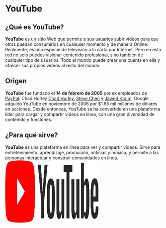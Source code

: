 # YouTube
## ¿Qué es YouTube?
**YouTube** es un sitio Web que permite a sus usuarios subir vídeos para que otros puedan consumirlos en cualquier momento y de manera Online. Realmente, es una especie de televisión a la carta por Internet.
Pero en esta red no solo puedes visionar contenido profesional, sino también de cualquier tipo de usuarios. Todo el mundo puede crear una cuenta en ella y ofrecer sus propios vídeos al resto del mundo.
## Origen
**YouTube** fue fundado el **14 de febrero de 2005** por ex empleados de [PayPal](https://es.wikipedia.org/wiki/PayPal "PayPal"): Chad Hurley [Chad Hurley](https://es.wikipedia.org/wiki/Chad_Hurley "Chad Hurley"), [Steve Chen](https://es.wikipedia.org/wiki/Steve_Chen_(YouTube) "Steve Chen") y [Jawed Karim](https://es.wikipedia.org/wiki/Jawed_Karim "Jawed Karim"). Google adquirió YouTube en noviembre de 2006 por $1.65 mil millones de dólares en acciones. Desde entonces, YouTube se ha convertido en una plataforma líder para cargar y compartir videos en línea, con una gran diversidad de contenido y funciones.
## ¿Para qué sirve?
**YouTube** es una plataforma en línea para ver y compartir videos. Sirve para entretenimiento, aprendizaje, promoción, noticias y música, y permite a las personas interactuar y construir comunidades en línea.
<img src="https://github.com/junhao2005/SMX2M8UF1A1HistoriaWeb14DEFEBRERODE2005YouTubeJunHaoXiang/blob/main/youtube-logo-9.png" alt="Logo" width="300" height="200" />